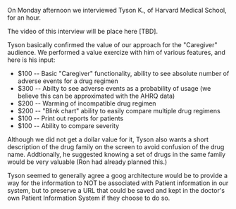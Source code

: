 On Monday afternoon we interviewed Tyson K., of Harvard Medical School, for an hour.

The video of this interview will be place here [TBD].

Tyson basically confirmed the value of our approach for the "Caregiver" audience.  We
performed a value exercize with him of various features, and here is his input:

- $100 -- Basic "Caregiver" functionality, ability to see absolute number of adverse events
for a drug regimen
- $300 -- Abilty to see adverse events as a probability of usage (we believe this can be approximated with the AHRQ data)
- $200 -- Warming of incompatible drug regimen
- $200 -- "Blink chart" ability to easily compare multiple drug regimens
- $100 -- Print out reports for patients
- $100 -- Ability to compare severity

Although we did not get a dollar value for it, Tyson also wants a short description of the
drug family on the screen to avoid confusion of the drug name.  Addtionally, he suggested
knowing a set of drugs in the same family would be very valuable (Ron had already planned this.)

Tyson seemed to generally agree a goog architecture would be to provide a way for the
information to NOT be associated with Patient information in our system, but to preserve
a URL that could be saved and kept in the doctor's own Patient Information System if they choose to do so.